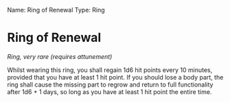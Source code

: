Name: Ring of Renewal
Type: Ring

# Ring of Renewal
_Ring, very rare (requires attunement)_

Whilst wearing this ring, you shall regain 1d6 hit points every 10 minutes, provided that you have at least 1 hit point. If you should lose a body part, the ring shall cause the missing part to regrow and return to full functionality after 1d6 + 1 days, so long as you have at least 1 hit point the entire time.